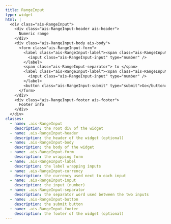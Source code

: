 ```yaml
---
title: RangeInput
type: widget
html: |
  <div class="ais-RangeInput">
    <div class="ais-RangeInput-header ais-header">
      Numeric range
    </div>
    <div class="ais-RangeInput-body ais-body">
      <form class="ais-RangeInput-form">
        <label class="ais-RangeInput-label"><span class="ais-RangeInput-currency">$ </span>
          <input class="ais-RangeInput-input" type="number" />
        </label>
        <span class="ais-RangeInput-separator"> to </span>
        <label class="ais-RangeInput-label"><span class="ais-RangeInput-currency">$ </span>
          <input class="ais-RangeInput-input" type="number" />
        </label>
        <button class="ais-RangeInput-submit" type="submit">Go</button>
      </form>
    </div>
    <div class="ais-RangeInput-footer ais-footer">
      Footer info
    </div>
  </div>
classes:
  - name: .ais-RangeInput
    description: the root div of the widget
  - name: .ais-RangeInput-header
    description: the header of the widget (optional)
  - name: .ais-RangeInput-body
    description: the body of the widget
  - name: .ais-RangeInput-form
    description: the wrapping form
  - name: .ais-RangeInput-label
    description: the label wrapping inputs
  - name: .ais-RangeInput-currency
    description: the currency used next to each input
  - name: .ais-RangeInput-input
    description: the input (number)
  - name: .ais-RangeInput-separator
    description: the separator word used between the two inputs
  - name: .ais-RangeInput-button
    description: the submit button
  - name: .ais-RangeInput-footer
    description: the footer of the widget (optional)
---
```

